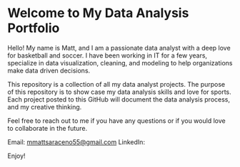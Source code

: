# Welcome to My Data Analysis Portfolio
Hello! My name is Matt, and I am a passionate data analyst with a deep love for basketball and soccer.  I have been working in IT for a few years, specialize in data visualization, cleaning, and modeling to help organizations make data driven decisions.

This repository is a collection of all my data analyst projects.  The purpose of this repository is to show case my data analysis skills and love for sports.  Each project posted to this GitHub will document the data analysis process, and my creative thinking.

Feel free to reach out to me if you have any questions or if you would love to collaborate in the future.

Email: mmattsaraceno55@gmail.com
LinkedIn: 

Enjoy!
